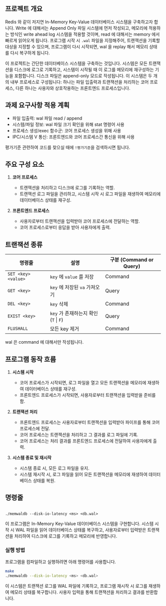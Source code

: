 ## 프로젝트 개요

Redis 와 같이 저지연 In-Memory Key-Value 데이터베이스 시스템을 구축하고자 합니다. Write 에 대해서는 Append Only 파일 시스템에 먼저 작성되고, 메모리에 적용하는 방식인 write ahead log 시스템을 적용할 것이며, read 에 대해서는 memory 에서 빠르게 읽어오게 됩니다. 프로그램 시작 시 `.wal` 파일을 지정해주어, 트랜잭션을 기록할 대상을 지정할 수 있으며, 프로그램이 다시 시작되면, wal 을 replay 해서 메모리 상태를 다시 복구하게 됩니다.

이 프로젝트는 간단한 데이터베이스 시스템을 구축하는 것입니다. 시스템은 모든 트랜잭션을 디스크에 로그로 기록하고, 시스템이 시작될 때 이 로그를 메모리에 재구성하는 기능을 포함합니다. 디스크 파일은 append-only 모드로 작성됩니다. 이 시스템은 두 개의 내부 프로세스로 구성됩니다: 하나는 파일 입출력과 트랜잭션을 처리하는 코어 프로세스, 다른 하나는 사용자와 상호작용하는 프론트엔드 프로세스입니다.

## 과제 요구사항 적용 계획

- 파일 입출력: wal 파일 read / append
- 시스템/파일 정보: wal 파일 크기 확인을 위해 stat 명령어 사용
- 프로세스 생성/exec 함수군: 코어 프로세스 생성을 위해 사용
- IPC/시스템 V 통신: 프론트엔드와 코어 프로세스간 통신을 위해 사용

평가기준 관련하여 코드를 찾으실 때에 `!평가기준`을 검색하시면 됩니다.

## 주요 구성 요소

1. **코어 프로세스**
   - 트랜잭션을 처리하고 디스크에 로그를 기록하는 역할.
   - 트랜잭션 로그 파일을 관리하고, 시스템 시작 시 로그 파일을 재생하여 메모리에 데이터베이스 상태를 재구성.

2. **프론트엔드 프로세스**
   - 사용자로부터 트랜잭션을 입력받아 코어 프로세스에 전달하는 역할.
   - 코어 프로세스로부터 응답을 받아 사용자에게 출력.

## 트랜잭션 종류

| 명령줄                 | 설명                            | 구분 (Command or Query) |
| ------------------- | ----------------------------- | --------------------- |
| `SET <key> <value>` | `key` 에 `value` 를 저장          | Command               |
| `GET <key>`         | `key` 에 저장된 `va` 가져오기         | Query                 |
| `DEL <key>`         | `key` 삭제                      | Command               |
| `EXIST <key>`       | `key` 가 존재하는지 확인 (`T` \| `F`) | Query                 |
| `FLUSHALL`          | 모든 key 제거                     | Command               |

wal 은 command 에 대해서만 작성됩니다.

## 프로그램 동작 흐름

1. **시스템 시작**
   - 코어 프로세스가 시작되면, 로그 파일을 열고 모든 트랜잭션을 메모리에 재생하여 데이터베이스 상태를 재구성.
   - 프론트엔드 프로세스가 시작되면, 사용자로부터 트랜잭션을 입력받을 준비를 함.

2. **트랜잭션 처리**
   - 프론트엔드 프로세스는 사용자로부터 트랜잭션을 입력받아 파이프를 통해 코어 프로세스에 전달.
   - 코어 프로세스는 트랜잭션을 처리하고 그 결과를 로그 파일에 기록.
   - 코어 프로세스는 처리 결과를 프론트엔드 프로세스에 전달하여 사용자에게 출력.

3. **시스템 종료 및 재시작**
   - 시스템 종료 시, 모든 로그 파일을 유지.
   - 시스템 재시작 시, 로그 파일을 읽어 모든 트랜잭션을 메모리에 재생하여 데이터베이스 상태를 복원.

## 명령줄

```

./memwaldb --disk-io-latency <ms> <db.wal>

```

이 프로그램은 In-Memory Key-Value 데이터베이스 시스템을 구현합니다. 시스템 시작 시 WAL 파일을 읽어 데이터베이스 상태를 복구하고, 사용자로부터 입력받은 트랜잭션을 처리하여 디스크에 로그를 기록하고 메모리에 반영합니다.

### 실행 방법

프로그램을 컴파일하고 실행하려면 아래 명령어를 사용합니다.

```sh
make
./memwaldb --disk-io-latency <ms> <db.wal>
```

이 시스템은 트랜잭션 로그를 WAL 파일에 기록하고, 프로그램 재시작 시 로그를 재생하여 메모리 상태를 복구합니다. 사용자 입력을 통해 트랜잭션을 처리하고 결과를 반환합니다.
